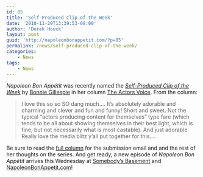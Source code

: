```yaml
---
id: 85
title: 'Self-Produced Clip of the Week'
date: '2010-11-29T13:39:53-08:00'
author: 'Derek Houck'
layout: post
guid: 'http://napoleonbonappetit.com/?p=85'
permalink: /news/self-produced-clip-of-the-week/
categories:
    - News
tags:
    - News
---
```


*Napoleon Bon Appétit* was recently named the *[Self-Produced Clip of the Week](http://more.showfax.com/columns/avoice/archives/001267.html)* by [Bonnie Gillespie](http://www.imdb.com/name/nm1024379/) in her column [The Actors Voice](http://more.showfax.com/columns/avoice/). From the column:

> I love this so so SO dang much…. It’s absolutely adorable and charming and clever and fun and funny! Short and sweet. Not the typical “actors producing content for themselves” type fare (which tends to be all about showing themselves in their best light, which is fine, but not necessarily what is most castable). And just adorable. Really love the media blitz y’all put together for this….

Be sure to read the [full column](http://more.showfax.com/columns/avoice/archives/001267.html) for the submission email and and the rest of her thoughts on the series. And get ready, a new episode of *Napoleon Bon Appétit* arrives this Wednesday at [Somebody’s Basement](http://somebodysbasement.com/) and [NapoleonBonAppetit.com](http://napoleonbonappetit.com/)!